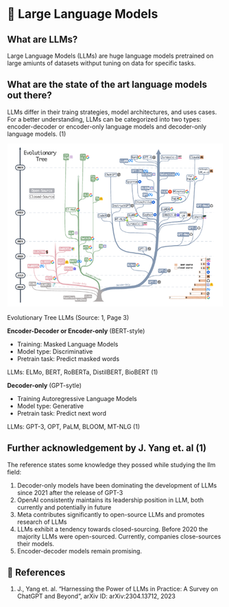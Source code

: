 # 🎒 Large Language Models

## What are LLMs?

Large Language Models (LLMs) are huge language models pretrained on large amiunts of datasets withput tuning on data for specific tasks.

## What are the state of the art language models out there?

LLMs differ in their traing strategies, model architectures, and uses cases. For a better understanding, LLMs can be categorized into two types: encoder-decoder or encoder-only language models and decoder-only language models. (1)

![Evolutionary Tree LLMs](../images/llms/evolutionary-tree-llms.png)

Evolutionary Tree LLMs (Source: 1, Page 3)

**Encoder-Decoder or Encoder-only** (BERT-style)

- Training: Masked Language Models
- Model type: Discriminative
- Pretrain task: Predict masked words

LLMs: ELMo, BERT, RoBERTa, DistilBERT, BioBERT (1)

**Decoder-only** (GPT-sytle)

- Training Autoregressive Language Models
- Model type: Generative
- Pretrain task: Predict next word

LLMs: GPT-3, OPT, PaLM, BLOOM, MT-NLG (1)

## Further acknowledgement by J. Yang et. al (1)

The reference states some knowledge they possed while studying the llm field:

1. Decoder-only models have been dominating the development of LLMs since 2021 after the release of GPT-3
2. OpenAI consistently maintains its leadership position in LLM, both currently and potentially in future
3. Meta contributes significantly to open-source LLMs and promotes research of LLMs
4. LLMs exhibit a tendency towards closed-sourcing. Before 2020 the majority LLMs were open-sourced. Currently, companies close-sources their models.
5. Encoder-decoder models remain promising.

## 🦫 References

1. J., Yang et. al. “Harnessing the Power of LLMs in Practice: A Survey on ChatGPT and Beyond”, arXiv ID: arXiv:2304.13712, 2023
